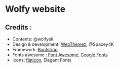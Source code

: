 # Wolfy website

## Credits :
- Contents: @wolfyek
- Design & development: [WebThemez](https://webthemez.com), @Spacey4K
- Framework: [Bootstrap](https://getbootstrap.com)
- Fonts awesome : [Font Awesome](https://fortawesome.github.io/Font-Awesome), [Google Fonts](https://www.google.com/fonts)
- Icons: [flaticon](https://www.flaticon.com), Elegant Fonts